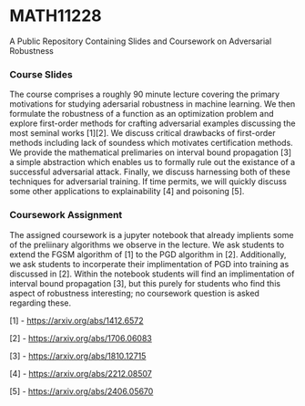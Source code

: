 # MATH11228
A Public Repository Containing Slides and Coursework on Adversarial Robustness

### Course Slides

The course comprises a roughly 90 minute lecture covering the primary motivations for studying adersarial robustness in machine learning. We then formulate the robustness of a function as an optimization problem and explore first-order methods for crafting adversarial examples discussing the most seminal works [1][2]. We discuss critical drawbacks of first-order methods including lack of soundess which motivates certification methods. We provide the mathematical prelimaries on interval bound propagation [3] a simple abstraction which enables us to formally rule out the existance of a successful adversarial attack. Finally, we discuss harnessing both of these techniques for adversarial training. If time permits, we will quickly discuss some other applications to explainability [4] and poisoning [5].

### Coursework Assignment

The assigned coursework is a jupyter notebook that already implients some of the preliinary algorithms we observe in the lecture. We ask students to extend the FGSM algorithm of [1] to the PGD algorithm in [2]. Additionally, we ask students to incorperate their implimentation of PGD into training as discussed in [2]. Within the notebook students will find an implimentation of interval bound propagation [3], but this purely for students who find this aspect of robustness interesting; no coursework question is asked regarding these. 


[1] - https://arxiv.org/abs/1412.6572

[2] - https://arxiv.org/abs/1706.06083

[3] - https://arxiv.org/abs/1810.12715

[4] - https://arxiv.org/abs/2212.08507

[5] - https://arxiv.org/abs/2406.05670
